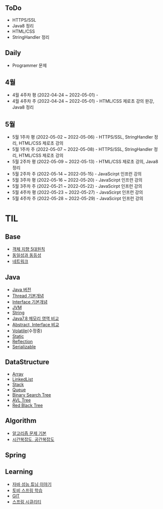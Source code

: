 ## ToDo
  * HTTPS/SSL
  * Java8 정리
  * HTML/CSS
  * StringHandler 정리

## Daily 
  - Programmer 문제

## 4월
  * 4월 4주차 평 (2022-04-24 ~ 2022-05-01) - 
  * 4월 4주차 주 (2022-04-24 ~ 2022-05-01) - HTML/CSS 제로초 강의 완강, Java8 정리

## 5월
  * 5월 1주차 평 (2022-05-02 ~ 2022-05-06) - HTTPS/SSL, StringHandler 정리, HTML/CSS 제로초 강의
  * 5월 1주차 주 (2022-05-07 ~ 2022-05-08) - HTTPS/SSL, StringHandler 정리, HTML/CSS 제로초 강의
  * 5월 2주차 평 (2022-05-09 ~ 2022-05-13) - HTML/CSS 제로초 강의, Java8 정리
  * 5월 2주차 주 (2022-05-14 ~ 2022-05-15) - JavaScirpt 인프런 강의
  * 5월 3주차 평 (2022-05-16 ~ 2022-05-20) - JavaScirpt 인프런 강의
  * 5월 3주차 주 (2022-05-21 ~ 2022-05-22) - JavaScirpt 인프런 강의
  * 5월 4주차 평 (2022-05-23 ~ 2022-05-27) - JavaScirpt 인프런 강의
  * 5월 4주차 주 (2022-05-28 ~ 2022-05-29) - JavaScirpt 인프런 강의


# TIL

## Base
* [객체 지향 5대원칙](01.Base/Solid.md)
* [동일성과 동등성](01.Base/Identical_Equality.md)
* [네트워크](01.Base/Network/)

## Java
* [Java 버전](02.Java/Java_Version.md)
* [Thread 기본개념](02.Java/Thread.md)
* [Interface 기본개념](02.Java/Interface.md)
* [JVM](02.Java/JVM.md)
* [String](02.Java/String.md)
* [Java7,8 메모리 영역 비교](02.Java/Java7_Java8_Memory.md)
* [Abstract, Interface 비교](02.Java/Abstract_Interface.md)
* [Volatile](02.Java/Volatile.md)(수정중)
* [Static](02.Java/Static.md)
* [Reflection](02.Java/Reflection.md)
* [Serializable](02.Java/Serializable.md)

## DataStructure
* [Array](03.DataStructure/Array.md)
* [LinkedList](03.DataStructure/LinkedList.md)
* [Stack](03.DataStructure/Stack.md)
* [Queue](03.DataStructure/Queue.md)
* [Binary Search Tree](03.DataStructure/BinarySearchTree.md)
* [AVL Tree](03.DataStructure/AVLTree.md)
* [Red Black Tree](03.DataStructure/RedBlackTree.md)

## Algorithm
* [알고리즘 문제 기본](04.Algorithm/Basic/)
* [시간복잡도, 공간복잡도](04.Algorithm/TimeSpaceComplexity.md)

## Spring

## Learning

* [자바 성능 튜닝 이야기](06.Learning/JavaTuning)
* [토비 스프링 학습](06.Learning/TobySpring)
* [GIT](06.Learning/GIT)
* [스프링 시큐리티](06.Learning/SpringSecurity)
